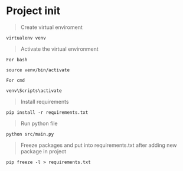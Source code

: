 # Project init

> Create virtual enviroment

```
virtualenv venv
```

> Activate the virtual environment

`For bash`

```
source venv/bin/activate
```

`For cmd`

```
venv\Scripts\activate
```

> Install requirements

```
pip install -r requirements.txt
```

> Run python file

```
python src/main.py
```

> Freeze packages and put into requirements.txt after adding new package in project

```
pip freeze -l > requirements.txt
```
